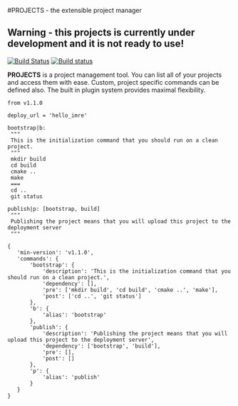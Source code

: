 #PROJECTS - the extensible project manager

## Warning - this projects is currently under development and it is not ready to use!

[![Build Status](https://travis-ci.org/tiborsimon/projects.svg?branch=master)](https://travis-ci.org/tiborsimon/projects) [![Build status](https://ci.appveyor.com/api/projects/status/gi9lg03s7cihh5v6?svg=true)](https://ci.appveyor.com/project/tiborsimon/projects)

 __PROJECTS__ is a project management tool. You can list all of your projects and access
 them with ease. Custom, project specific commands can be defined also. The built
 in plugin system provides maximal flexibility.
 
 
 ```
from v1.1.0

deploy_url = 'hello_imre'

bootstrap|b:
  """
  This is the initialization command that you should run on a clean project.
  """
  mkdir build
  cd build
  cmake ..
  make
  ===
  cd ..
  git status

publish|p: [bootstrap, build]
  """
  Publishing the project means that you will upload this project to the deployment server
  """
 ```
 
 ```
 {
    'min-version': 'v1.1.0',
    'commands': {
        'bootstrap': {
            'description': 'This is the initialization command that you should run on a clean project.',
            'dependency': [],
            'pre': ['mkdir build', 'cd build', 'cmake ..', 'make'],
            'post': ['cd ..', 'git status']
        },
        'b': {
            'alias': 'bootstrap'
        },
        'publish': {
            'description': 'Publishing the project means that you will upload this project to the deployment server',
            'dependency': ['bootstrap', 'build'],
            'pre': [],
            'post': []
        },
        'p': {
            'alias': 'publish'
        }
    }
}
```
